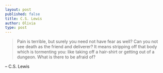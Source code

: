```yaml
---
layout: post
published: false
title: C.S. Lewis
author: Olivia
type: post
---
```


> Pain is terrible, but surely you need not have fear as well? Can you not see death as the friend and deliverer? It means stripping off that body which is tormenting you: like taking off a hair-shirt or getting out of a dungeon. What is there to be afraid of?

– C.S. Lewis 